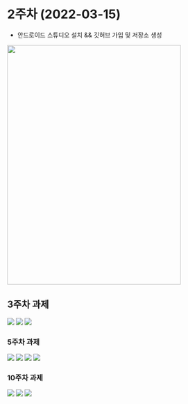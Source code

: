# 2주차 (2022-03-15)
  - 안드로이드 스튜디오 설치 && 깃허브 가입 및 저장소 생성
  
<img width="400" height="550" src="./pic/2st.png"></img>

## 3주차 과제

<img width="" height="" src="./pic/3주차_메인.PNG"> </img>
<img width="" height="" src="./pic/3주차_네이버.PNG"> </img>
<img width="" height="" src="./pic/3주차_전화걸기.PNG"> </img>


### 5주차 과제

<img width="" height="" src="./pic/5주차_1.PNG"> </img>
<img width="" height="" src="./pic/5주차_2.PNG"> </img>
<img width="" height="" src="./pic/5주차_3.PNG"> </img>
<img width="" height="" src="./pic/5주차_4.PNG"> </img>

### 10주차 과제

<img width="" height="" src="./pic/10주차_1.png"> </img>
<img width="" height="" src="./pic/10주차_2.png"> </img>
<img width="" height="" src="./pic/10주차_3.png"> </img>
